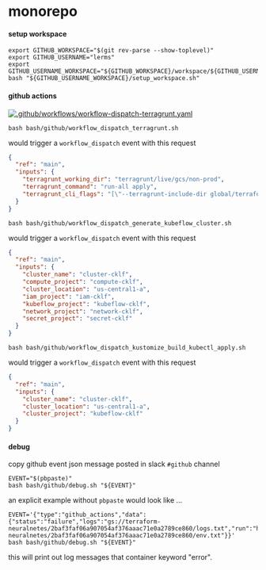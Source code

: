 # monorepo

#### setup workspace

```
export GITHUB_WORKSPACE="$(git rev-parse --show-toplevel)"
export GITHUB_USERNAME="lerms"
export GITHUB_USERNAME_WORKSPACE="${GITHUB_WORKSPACE}/workspace/${GITHUB_USERNAME}"
bash "${GITHUB_USERNAME_WORKSPACE}/setup_workspace.sh"
```

#### github actions

[![.github/workflows/workflow-dispatch-terragrunt.yaml](https://github.com/neuralnetes/monorepo/actions/workflows/workflow-dispatch-terragrunt.yaml/badge.svg)](https://github.com/neuralnetes/monorepo/actions/workflows/workflow-dispatch-terragrunt.yaml)

```shell script
bash bash/github/workflow_dispatch_terragrunt.sh
```

would trigger a `workflow_dispatch` event with this request

```json
{
  "ref": "main",
  "inputs": {
    "terragrunt_working_dir": "terragrunt/live/gcs/non-prod",
    "terragrunt_command": "run-all apply",
    "terragrunt_cli_flags": "[\"--terragrunt-include-dir global/terraform/**/**\",\"--terragrunt-include-dir global/iam/**/**\",\"--terragrunt-include-dir global/secret/**/**\",\"--terragrunt-include-dir global/network/**/**\",\"--terragrunt-include-dir global/data/**/**\",\"--terragrunt-include-dir global/compute/**/**\",\"--terragrunt-include-dir us-central1/network/**/**\",\"--terragrunt-include-dir us-central1/data/**/**\",\"--terragrunt-include-dir us-central1/compute/**/**\"]"
  }
}
```

```shell script
bash bash/github/workflow_dispatch_generate_kubeflow_cluster.sh
```

would trigger a `workflow_dispatch` event with this request

```json
{
  "ref": "main",
  "inputs": {
    "cluster_name": "cluster-cklf",
    "compute_project": "compute-cklf",
    "cluster_location": "us-central1-a",
    "iam_project": "iam-cklf",
    "kubeflow_project": "kubeflow-cklf",
    "network_project": "network-cklf",
    "secret_project": "secret-cklf"
  }
}
```


```shell script
bash bash/github/workflow_dispatch_kustomize_build_kubectl_apply.sh
```

would trigger a `workflow_dispatch` event with this request

```json
{
  "ref": "main",
  "inputs": {
    "cluster_name": "cluster-cklf",
    "cluster_location": "us-central1-a",
    "cluster_project": "kubeflow-cklf"
  }
}
```

#### debug

copy github event json message posted in slack `#github` channel

```shell script
EVENT="$(pbpaste)"
bash bash/github/debug.sh "${EVENT}"
```

an explicit example without `pbpaste` would look like ...

```shell script
EVENT='{"type":"github_actions","data":{"status":"failure","logs":"gs://terraform-neuralnetes/2baf3faf06a907054af376aaac71e0a2789ce860/logs.txt","run":"https://github.com/neuralnetes/monorepo/actions/runs/889505371","env":"gs://terraform-neuralnetes/2baf3faf06a907054af376aaac71e0a2789ce860/env.txt"}}'
bash bash/github/debug.sh "${EVENT}"
```

this will print out log messages that container keyword "error".

